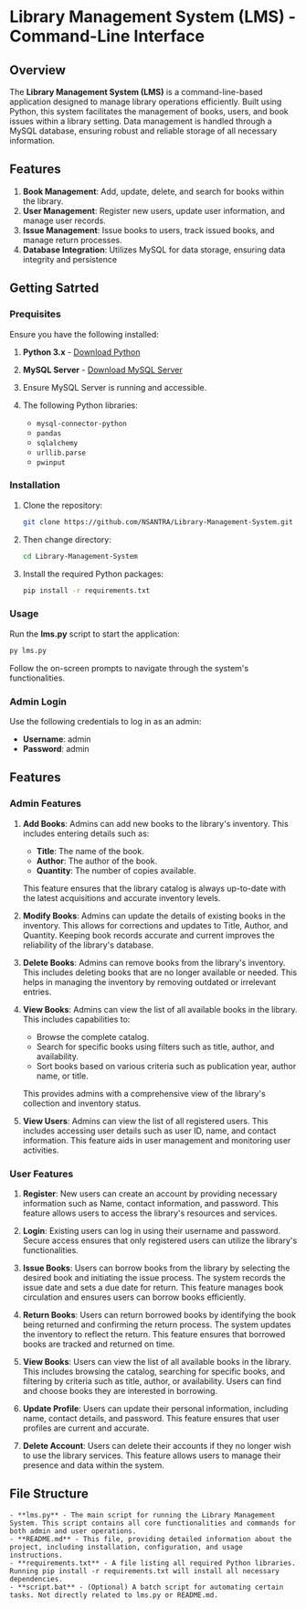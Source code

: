 # Library Management System (LMS) - Command-Line Interface

## Overview

The **Library Management System (LMS)** is a command-line-based application designed to manage library operations efficiently. Built using Python, this system facilitates the management of books, users, and book issues within a library setting. Data management is handled through a MySQL database, ensuring robust and reliable storage of all necessary information.

## Features

1. **Book Management**: Add, update, delete, and search for books within the library.
2. **User Management**: Register new users, update user information, and manage user records.
3. **Issue Management**: Issue books to users, track issued books, and manage return processes.
4. **Database Integration**: Utilizes MySQL for data storage, ensuring data integrity and persistence

## Getting Satrted

### Prequisites

Ensure you have the following installed:

1. **Python 3.x** - [Download Python](https://www.python.org/downloads/)
2. **MySQL Server** - [Download MySQL Server](https://dev.mysql.com/downloads/installer/)
3. Ensure MySQL Server is running and accessible.
4. The following Python libraries:
    - `mysql-connector-python`
    - `pandas`
    - `sqlalchemy`
    - `urllib.parse`
    - `pwinput`

    <!-- To install these Python libraries, you can use the following command:

    ```sh
    pip install mysql-connector-python pandas sqlalchemy pwinput -->

### Installation

1. Clone the repository:
    ```sh
    git clone https://github.com/NSANTRA/Library-Management-System.git
    ```
2. Then change directory:
    ```sh
    cd Library-Management-System
    ```
3. Install the required Python packages:
    ```sh
    pip install -r requirements.txt
    ```

### Usage

Run the **lms.py** script to start the application:
```sh
py lms.py
```
Follow the on-screen prompts to navigate through the system's functionalities.

### Admin Login

Use the following credentials to log in as an admin:
- **Username**: admin
- **Password**: admin

## Features

### Admin Features

1. **Add Books**: Admins can add new books to the library's inventory. This includes entering details such as:
    - **Title**: The name of the book.
    - **Author**: The author of the book.
    - **Quantity**: The number of copies available.

    This feature ensures that the library catalog is always up-to-date with the latest acquisitions and accurate inventory levels.

2. **Modify Books**: Admins can update the details of existing books in the inventory. This allows for corrections and updates to Title, Author, and Quantity. Keeping book records accurate and current improves the reliability of the library's database.

3. **Delete Books**: Admins can remove books from the library's inventory. This includes deleting books that are no longer available or needed. This helps in managing the inventory by removing outdated or irrelevant entries.

4. **View Books**: Admins can view the list of all available books in the library. This includes capabilities to:
    - Browse the complete catalog.
    - Search for specific books using filters such as title, author, and availability.
    - Sort books based on various criteria such as publication year, author name, or title.

    This provides admins with a comprehensive view of the library's collection and inventory status.

5. **View Users**: Admins can view the list of all registered users. This includes accessing user details such as user ID, name, and contact information. This feature aids in user management and monitoring user activities.

### User Features

1. **Register**: New users can create an account by providing necessary information such as Name, contact information, and password.
This feature allows users to access the library's resources and services.

2. **Login**: Existing users can log in using their username and password. Secure access ensures that only registered users can utilize the library's functionalities.

3. **Issue Books**: Users can borrow books from the library by selecting the desired book and initiating the issue process. The system records the issue date and sets a due date for return. This feature manages book circulation and ensures users can borrow books efficiently.

4. **Return Books**: Users can return borrowed books by identifying the book being returned and confirming the return process. The system updates the inventory to reflect the return. This feature ensures that borrowed books are tracked and returned on time.

5. **View Books**: Users can view the list of all available books in the library. This includes browsing the catalog, searching for specific books, and filtering by criteria such as title, author, or availability. Users can find and choose books they are interested in borrowing.

6. **Update Profile**: Users can update their personal information, including name, contact details, and password. This feature ensures that user profiles are current and accurate.

7. **Delete Account**: Users can delete their accounts if they no longer wish to use the library services. This feature allows users to manage their presence and data within the system.

## File Structure
    - **lms.py** - The main script for running the Library Management System. This script contains all core functionalities and commands for both admin and user operations.
    - **README.md** - This file, providing detailed information about the project, including installation, configuration, and usage instructions.
    - **requirements.txt** - A file listing all required Python libraries. Running pip install -r requirements.txt will install all necessary dependencies.
    - **script.bat** - (Optional) A batch script for automating certain tasks. Not directly related to lms.py or README.md.